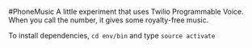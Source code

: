 #PhoneMusic
A little experiment that uses Twilio Programmable Voice. When you call the number, it gives some royalty-free music.

To install dependencies, `cd env/bin` and type `source activate`